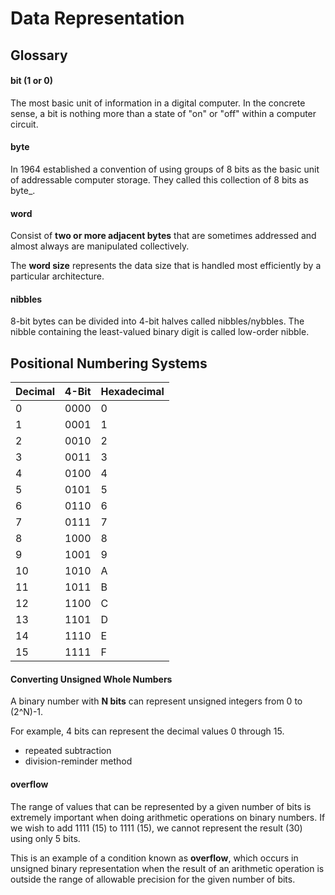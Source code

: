 # Data Representation

## Glossary

#### bit (1 or 0)

The most basic unit of information in a digital computer. In the
concrete sense, a bit is nothing more than a state of "on" or "off"
within a computer circuit.

#### byte

In 1964 established a convention of using groups of 8 bits as the
basic unit of addressable computer storage. They called this collection
of 8 bits as byte_.

#### word

Consist of __two or more adjacent bytes__ that are sometimes
addressed and almost always are manipulated collectively.

The __word size__ represents the data size that is handled most
efficiently by a particular architecture.

#### nibbles

8-bit bytes can be divided into 4-bit halves called nibbles/nybbles.
The nibble containing the least-valued binary digit is called low-order nibble.

## Positional Numbering Systems

| Decimal 	| 4-Bit     	| Hexadecimal 	|
|---------	|--------------	|-------------	|
| 0       	| 0000         	| 0           	|
| 1       	| 0001         	| 1           	|
| 2       	| 0010         	| 2           	|
| 3       	| 0011         	| 3           	|
| 4       	| 0100         	| 4           	|
| 5       	| 0101         	| 5           	|
| 6       	| 0110         	| 6           	|
| 7       	| 0111         	| 7           	|
| 8       	| 1000         	| 8           	|
| 9       	| 1001         	| 9           	|
| 10      	| 1010         	| A           	|
| 11      	| 1011         	| B           	|
| 12      	| 1100         	| C           	|
| 13      	| 1101         	| D           	|
| 14      	| 1110         	| E           	|
| 15      	| 1111         	| F           	|

#### Converting Unsigned Whole Numbers

A binary number with __N bits__ can represent unsigned integers
from 0 to (2^N)-1.

For example, 4 bits can represent the decimal values 0 through 15.

* repeated subtraction
* division-reminder method

#### overflow

The range of values that can be represented by a given number of bits
is extremely important when doing arithmetic operations on
binary numbers. If we wish to add 1111 (15) to 1111 (15), we cannot represent
the result (30) using only 5 bits.

This is an example of a condition known as __overflow__, which occurs
in unsigned binary representation when the result of an arithmetic
operation is outside the range of allowable precision
for the given number of bits.
